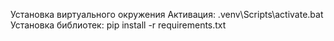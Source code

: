 Установка виртуального окружения
Активация: .venv\Scripts\activate.bat
Установка библиотек: pip install -r requirements.txt
